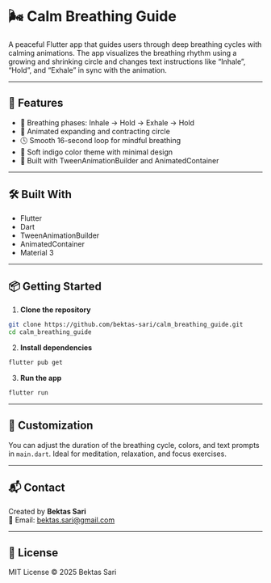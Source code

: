 # 🌬️ Calm Breathing Guide

A peaceful Flutter app that guides users through deep breathing cycles with calming animations. 
The app visualizes the breathing rhythm using a growing and shrinking circle and changes text instructions like “Inhale”, “Hold”, and “Exhale” in sync with the animation.

---

## 🚀 Features

- 🧘 Breathing phases: Inhale → Hold → Exhale → Hold  
- 🔵 Animated expanding and contracting circle  
- 🕓 Smooth 16-second loop for mindful breathing  
- 🎨 Soft indigo color theme with minimal design  
- 📱 Built with TweenAnimationBuilder and AnimatedContainer

---

## 🛠 Built With

- Flutter  
- Dart  
- TweenAnimationBuilder  
- AnimatedContainer  
- Material 3

---

## 📦 Getting Started

1. **Clone the repository**

```bash
git clone https://github.com/bektas-sari/calm_breathing_guide.git
cd calm_breathing_guide
```

2. **Install dependencies**

```bash
flutter pub get
```

3. **Run the app**

```bash
flutter run
```

---

## 🧩 Customization

You can adjust the duration of the breathing cycle, colors, and text prompts in `main.dart`. 
Ideal for meditation, relaxation, and focus exercises.

---

## 📬 Contact

Created by **Bektas Sari**  
📧 Email: [bektas.sari@gmail.com](mailto:bektas.sari@gmail.com)

---

## 📄 License

MIT License © 2025 Bektas Sari

